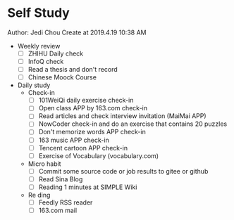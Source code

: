 # Self Study

Author: Jedi Chou
Create at 2019.4.19 10:38 AM

* Weekly review
  -[ ] ZHIHU Daily check
  -[ ] InfoQ check
  -[ ] Read a thesis and don't record
  -[ ] Chinese Moock Course

* Daily study
  * Check-in
    -[ ] 101WeiQi daily exercise check-in
    -[ ] Open class APP by 163.com check-in
    -[ ] Read articles and check interview invitation (MaiMai APP)
    -[ ] NowCoder check-in and do an exercise that contains 20 puzzles
    -[ ] Don't memorize words APP check-in
    -[ ] 163 music APP check-in
    -[ ] Tencent cartoon APP check-in
    -[ ] Exercise of Vocabulary (vocabulary.com)

  * Micro habit
    -[ ] Commit some source code or job results to gitee or github
    -[ ] Read Sina Blog
    -[ ] Reading 1 minutes at SIMPLE Wiki

  * Re ding
    -[ ] Feedly RSS reader
    -[ ] 163.com mail

